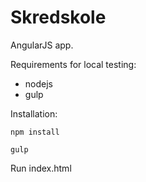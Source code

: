Skredskole
==========
AngularJS app.

Requirements for local testing:
- nodejs
- gulp

Installation:
    
    npm install
    
    gulp

Run index.html
